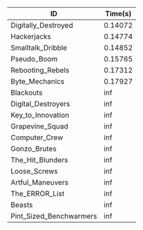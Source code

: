 |ID|Time(s)|
|-|-|
|Digitally_Destroyed|0.14072|
|Hackerjacks|0.14774|
|Smalltalk_Dribble|0.14852|
|Pseudo_Boom|0.15765|
|Rebooting_Rebels|0.17312|
|Byte_Mechanics|0.17927|
|Blackouts|inf|
|Digital_Destroyers|inf|
|Key_to_Innovation|inf|
|Grapevine_Squad|inf|
|Computer_Crew|inf|
|Gonzo_Brutes|inf|
|The_Hit_Blunders|inf|
|Loose_Screws|inf|
|Artful_Maneuvers|inf|
|The_ERROR_List|inf|
|Beasts|inf|
|Pint_Sized_Benchwarmers|inf|
